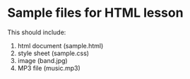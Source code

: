 # Sample files for HTML lesson
This should include:
1. html document (sample.html)
2. style sheet (sample.css)
3. image (band.jpg)
4. MP3 file (music.mp3)
